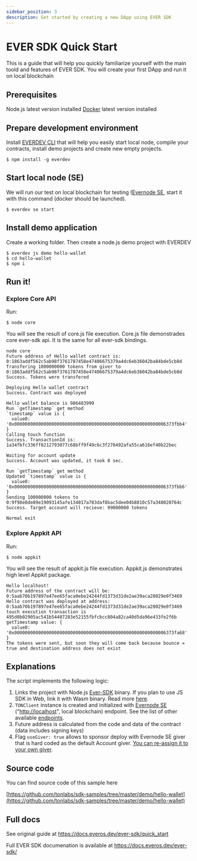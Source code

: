 ```yaml
---
sidebar_position: 3
description: Get started by creating a new DApp using EVER SDK
---
```


# EVER SDK Quick Start

This is a guide that will help you quickly familiarize yourself with the main toold and features of EVER SDK. You will create your first DApp and run it on local blockchain

## Prerequisites

Node.js latest version installed [Docker](https://www.docker.com/get-started) latest version installed

## Prepare development environment

Install [EVERDEV CLI](https://github.com/tonlabs/everdev) that will help you easily start local node, compile your contracts, install demo projects and create new empty projects.

```shell
$ npm install -g everdev
```

## Start local node (SE)

We will run our test on local blockchain for testing ([Evernode SE](https://github.com/tonlabs/evernode-se), start it with this command (docker should be launched).

```
$ everdev se start
```

## Install demo application

Create a working folder. Then create a node.js demo project with EVERDEV

```
$ everdev js demo hello-wallet
$ cd hello-wallet
$ npm i
```

## Run it!

### Explore Core API

Run:

```
$ node core
```

You will see the result of core.js file execution. Core.js file demonstrades core ever-sdk api. It is the same for all ever-sdk bindings.

```
node core
Future address of Hello wallet contract is: 0:1863addf562c5ab98f3761787458e47406675379a4dc6eb36042ba84bde5cb8d
Transfering 1000000000 tokens from giver to 0:1863addf562c5ab98f3761787458e47406675379a4dc6eb36042ba84bde5cb8d
Success. Tokens were transfered

Deploying Hello wallet contract
Success. Contract was deployed

Hello wallet balance is 986483999
Run `getTimestamp` get method
`timestamp` value is {
  value0: '0x000000000000000000000000000000000000000000000000000000006373fbb4'
}
Calling touch function
Success. TransactionId is: 1a34fbfc336ff8212793077c68bff9f49c6c3f270492afa55ca616ef40b22bec

Waiting for account update
Success. Account was updated, it took 0 sec.

Run `getTimestamp` get method
Updated `timestamp` value is {
  value0: '0x000000000000000000000000000000000000000000000000000000006373fbb6'
}
Sending 100000000 tokens to 0:9f98e8de89e19093145afe134017a783daf8bac5dee04b8810c57a348020764c
Success. Target account will recieve: 99000000 tokens

Normal exit
```

### Explore Appkit API

Run:

```
$ node appkit
```

You will see the result of appkit.js file execution. Appkit.js demonstrates high level Appkit package.

```
Hello localhost!
Future address of the contract will be: 0:5aab70b197897e47ee65faca0ebe24244fd1373d31de2ae39aca28029e0f3469
Hello contract was deployed at address: 0:5aab70b197897e47ee65faca0ebe24244fd1373d31de2ae39aca28029e0f3469
touch execution transaction is  495d0b02905ac541b54407283e52155fbfcbcc804a82ca40d5da96e433fe2f6b
getTimestamp value: {
  value0: '0x000000000000000000000000000000000000000000000000000000006373fa68'
}
The tokens were sent, but soon they will come back because bounce = true and destination address does not exist
```

## Explanations

The script implements the following logic:

1. Links the project with Node.js [Ever-SDK](https://github.com/tonlabs/ever-sdk) binary. If you plan to use JS SDK in Web, link it with Wasm binary. Read more [here](https://github.com/tonlabs/ever-sdk-js).
2. `TONClient` instance is created and initialized with [Evernode SE](https://github.com/tonlabs/evernode-se) ("[http://localhost](http://localhost)", local blockchain) endpoint. See the list of other available [endpoints](https://docs.everos.dev/ever-platform/reference/graphql-api/networks).
3. Future address is calculated from the code and data of the contract (data includes signing keys)
4. Flag `useGiver: true` allows to sponsor deploy with Evernode SE giver that is hard coded as the default Account giver. [You can re-assign it to your own giver](https://docs.everos.dev/ever-sdk/guides/work_with_contracts/deploy#transfer-funds-to-the-future-address).


## Source code

You can find source code of this sample here

[https://github.com/tonlabs/sdk-samples/tree/master/demo/hello-wallet](https://github.com/tonlabs/sdk-samples/tree/master/demo/hello-wallet)

## Full docs

See original guide at https://docs.everos.dev/ever-sdk/quick_start

Full EVER SDK documenation is available at https://docs.everos.dev/ever-sdk/

